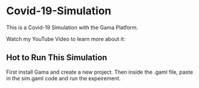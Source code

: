 # Covid-19-Simulation

This is a Covid-19 Simulation with the Gama Platform. 

Watch my YouTube Video to learn more about it:

## Hot to Run This Simulation

First install Gama and create a new project. Then inside the .gaml file, paste in the sim.gaml code and run the expeirement.
